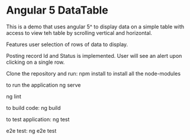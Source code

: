 # Angular 5 DataTable

This is a demo that uses angular 5^ to display data on a simple table with access to view teh table by scrolling vertical and horizontal.

Features user selection of rows of data to display.

Posting record Id and Status is implemented. User will see an alert upon clicking on a single row.

Clone the repository and run: npm install to install all the node-modules

to run the application ng serve

ng lint

to build code: ng build

to test application: ng test

e2e test: ng e2e test
